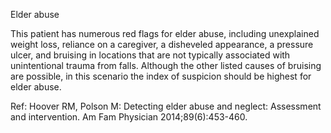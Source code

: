 Elder abuse

This patient has numerous red flags for elder abuse, including unexplained weight loss, reliance on a caregiver, a disheveled appearance, a pressure ulcer, and bruising in locations that are not typically associated with unintentional trauma from falls. Although the other listed causes of bruising are possible, in this scenario the index of suspicion should be highest for elder abuse.

Ref:  Hoover RM, Polson M: Detecting elder abuse and neglect: Assessment and intervention. Am Fam Physician 2014;89(6):453-460.